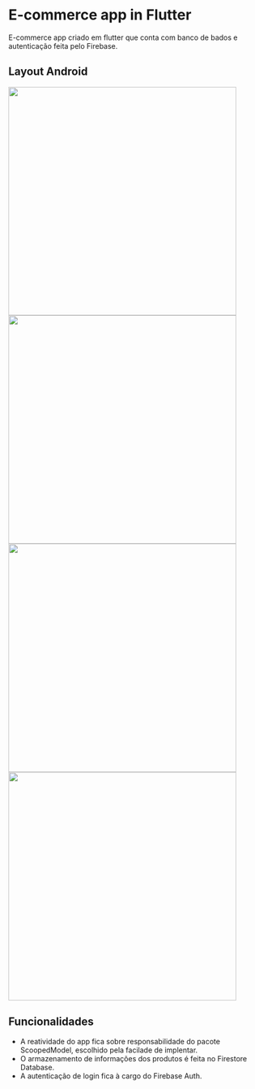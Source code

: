 # E-commerce app in Flutter

E-commerce app criado em flutter que conta com banco de bados e autenticação feita pelo Firebase.

## Layout Android

<img src="https://github.com/victor-gonn/assets/blob/master/e-commerce/loja1.png" height="450" > <img src="https://github.com/victor-gonn/assets/blob/master/e-commerce/loja2.png" height="450" > <img src="https://github.com/victor-gonn/assets/blob/master/e-commerce/loja3.png" height="450" > <img src="https://github.com/victor-gonn/assets/blob/master/e-commerce/loja4.png" height="450" >

## Funcionalidades

- A reatividade do app fica sobre responsabilidade do pacote ScoopedModel, escolhido pela facilade de implentar.
- O armazenamento de informações dos produtos é feita no Firestore Database.
- A autenticação de login fica à cargo do Firebase Auth.
